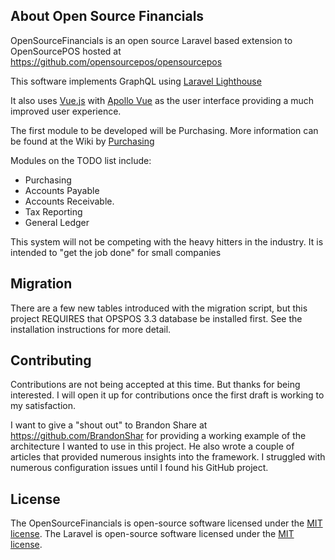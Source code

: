 ## About Open Source Financials

OpenSourceFinancials is an open source Laravel based extension to OpenSourcePOS hosted at https://github.com/opensourcepos/opensourcepos

This software implements GraphQL using  [Laravel Lighthouse](https://lighthouse-php.com/)

It also uses [Vue.js](https://vuejs.org/) with [Apollo Vue](https://vue-apollo.netlify.com/) as the user interface providing a much improved user experience.

The first module to be developed will be Purchasing.  More information can be found at the Wiki by [Purchasing](https://github.com/SteveIreland/OpenSourceFinancials/wiki/Purchasing)

Modules on the TODO list include:

* Purchasing
* Accounts Payable
* Accounts Receivable.
* Tax Reporting
* General Ledger

This system will not be competing with the heavy hitters in the industry.  It is intended to "get the job done" for small companies

## Migration

There are a few new tables introduced with the migration script, but this project REQUIRES that OPSPOS 3.3 database be installed first.  See the installation instructions for more detail.


## Contributing

Contributions are not being accepted at this time.  But thanks for being interested.  I will open it up for contributions once the first draft is working to my satisfaction.

I want to give a "shout out" to Brandon Share at https://github.com/BrandonShar for providing a working example of the architecture I wanted to use in this project.
He also wrote a couple of articles that provided numerous insights into the framework.  I struggled with numerous configuration issues until I found his GitHub project.

## License

The OpenSourceFinancials is open-source software licensed under the [MIT license](https://opensource.org/licenses/MIT).
The Laravel is open-source software licensed under the [MIT license](https://opensource.org/licenses/MIT).
